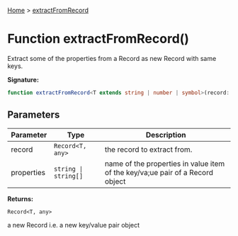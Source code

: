 [Home](../index.md) &gt; [extractFromRecord](./extractfromrecord_1.md)

# Function extractFromRecord()

Extract some of the properties from a Record as new Record with same keys.

<b>Signature:</b>

```typescript
function extractFromRecord<T extends string | number | symbol>(record: Record<T, any>, properties: string | string[]): Record<T, any>;
```

## Parameters

|  Parameter | Type | Description |
|  --- | --- | --- |
|  record | `Record<T, any>` | the record to extract from. |
|  properties | `string \| string[]` | name of the properties in value item of the key/va;ue pair of a Record object |

<b>Returns:</b>

`Record<T, any>`

a new Record i.e. a new key/value pair object

